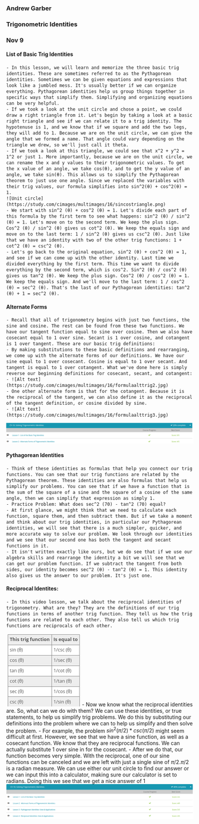 ### Andrew Garber
### Trigonometric Identities
### Nov 9

#### List of Basic Trig Identities
	- In this lesson, we will learn and memorize the three basic trig identities. These are sometimes referred to as the Pythagorean identities. Sometimes we can be given equations and expressions that look like a jumbled mess. It's usually better if we can organize everything. Pythagorean identities help us group things together in specific ways that simplify them. Simplifying and organizing equations can be very helpful.
	- If we took a look at the unit circle and chose a point, we could draw a right triangle from it. Let's begin by taking a look at a basic right triangle and see if we can relate it to a trig identity. The hypotenuse is 1, and we know that if we square and add the two legs, they will add to 1. Because we are on the unit circle, we can give the angle that we formed a name. That angle could vary depending on the triangle we drew, so we'll just call it theta.
	- If we took a look at this triangle, we could see that x^2 + y^2 = 1^2 or just 1. More importantly, because we are on the unit circle, we can rename the x and y values to their trigonometric values. To get the x value of an angle, we take cos(θ), and to get the y value of an angle, we take sin(θ). This allows us to simplify the Pythagorean theorem to just use one angle. Since we replaced the variables with their trig values, our formula simplifies into sin^2(θ) + cos^2(θ) = 1.
	![Unit circle](https://study.com/cimages/multimages/16/sincostriangle.png)
	- We start with sin^2 (θ) + cos^2 (θ) = 1. Let's divide each part of this formula by the first term to see what happens: sin^2 (θ) / sin^2 (θ) = 1. Let's move on to the second term. We keep the plus sign. Cos^2 (θ) / sin^2 (θ) gives us cot^2 (θ). We keep the equals sign and move on to the last term: 1 / sin^2 (θ) gives us csc^2 (θ). Just like that we have an identity with two of the other trig functions: 1 + cot^2 (θ) = csc^2 (θ).
	- Let's go back to the original equation, sin^2 (θ) + cos^2 (θ) = 1, and see if we can come up with the other identity. Last time we divided everything by the first term. This time we want to divide everything by the second term, which is cos^2. Sin^2 (θ) / cos^2 (θ) gives us tan^2 (θ). We keep the plus sign. Cos^2 (θ) / cos^2 (θ) = 1. We keep the equals sign. And we'll move to the last term: 1 / cos^2 (θ) = sec^2 (θ). That's the last of our Pythagorean identities: tan^2 (θ) + 1 = sec^2 (θ).

#### Alternate Forms
	- Recall that all of trigonometry begins with just two functions, the sine and cosine. The rest can be found from these two functions. We have our tangent function equal to sine over cosine. Then we also have cosecant equal to 1 over sine. Secant is 1 over cosine, and cotangent is 1 over tangent. These are our basic trig definitions:
	- By making substitutions to these basic definitions and rearranging, we come up with the alternate forms of our definitions. We have our sine equal to 1 over cosecant. Cosine is equal to 1 over secant. And tangent is equal to 1 over cotangent. What we've done here is simply reverse our beginning definitions for cosecant, secant, and cotangent:
	- ![Alt text](https://study.com/cimages/multimages/16/formulaalttrig2.jpg)
	- One other alternate form is that for the cotangent. Because it is the reciprocal of the tangent, we can also define it as the reciprocal of the tangent definition, or cosine divided by sine.
	- ![Alt text](https://study.com/cimages/multimages/16/formulaalttrig3.jpg)
![Alt text](Media/day1trigidnetities.png)

#### Pythagorean Identities
	- Think of these identities as formulas that help you connect our trig functions. You can see that our trig functions are related by the Pythagorean theorem. These identities are also formulas that help us simplify our problems. You can see that if we have a function that is the sum of the square of a sine and the square of a cosine of the same angle, then we can simplify that expression as simply 1.
	- Practice Problem: What does sec^2 (70) - tan^2 (70) equal?
	- At first glance, we might think that we need to calculate each function, square them, and then subtract them. But if we take a moment and think about our trig identities, in particular our Pythagorean identities, we will see that there is a much simpler, quicker, and more accurate way to solve our problem. We look through our identities and we see that our second one has both the tangent and secant functions in it.
	- It isn't written exactly like ours, but we do see that if we use our algebra skills and rearrange the identity a bit we will see that we can get our problem function. If we subtract the tangent from both sides, our identity becomes sec^2 (θ) - tan^2 (θ) = 1. This identity also gives us the answer to our problem. It's just one.

#### Reciprocal Identites:
	- In this video lesson, we talk about the reciprocal identities of trigonometry. What are they? They are the definitions of our trig functions in terms of another trig function. They tell us how the trig functions are related to each other. They also tell us which trig functions are reciprocals of each other.
![Reciprocal Identities](Media/reciprocalidentiteis.png)
	- Now we know what the reciprocal identities are. So, what can we do with them? We can use these identities, or true statements, to help us simplify trig problems. We do this by substituting our definitions into the problem where we can to help us simplify and then solve the problem.
	- For example, the problem $sin^2 (π / 2) * csc (π / 2)$ might seem difficult at first. However, we see that we have a sine function, as well as a cosecant function. We know that they are reciprocal functions. We can actually substitute 1 over sine in for the cosecant.
	- After we do that, our function becomes very simple. With the reciprocal, one of our sine functions can be canceled and we are left with just a single sine of $π /2. π /2$ is a radian measure. We can use either our unit circle to find our answer or we can input this into a calculator, making sure our calculator is set to radians. Doing this we see that we get a nice answer of 1
![Alt text](Media/nov10_trig_identities.png)


